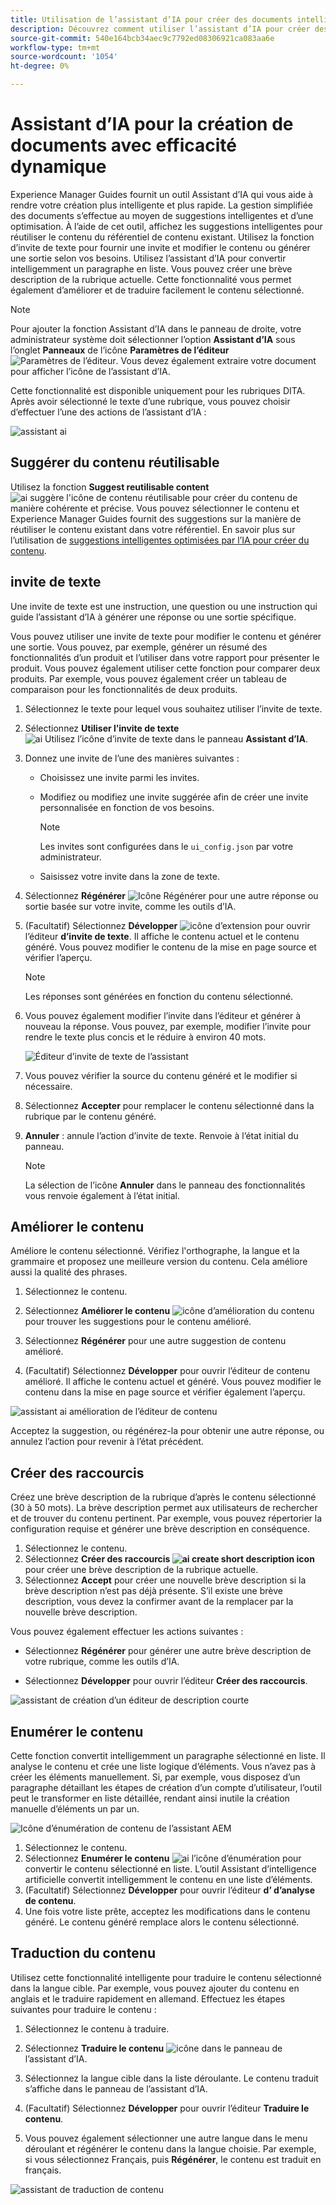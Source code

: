 ```yaml
---
title: Utilisation de l’assistant d’IA pour créer des documents intelligemment
description: Découvrez comment utiliser l’assistant d’IA pour créer des documents avec une efficacité dynamique dans l’éditeur web.
source-git-commit: 540e164bcb34aec9c7792ed08306921ca083aa6e
workflow-type: tm+mt
source-wordcount: '1054'
ht-degree: 0%

---
```




# Assistant d’IA pour la création de documents avec efficacité dynamique

Experience Manager Guides fournit un outil Assistant d’IA qui vous aide à rendre votre création plus intelligente et plus rapide. La gestion simplifiée des documents s’effectue au moyen de suggestions intelligentes et d’une optimisation. À l’aide de cet outil, affichez les suggestions intelligentes pour réutiliser le contenu du référentiel de contenu existant. Utilisez la fonction d’invite de texte pour fournir une invite et modifier le contenu ou générer une sortie selon vos besoins. Utilisez l’assistant d’IA pour convertir intelligemment un paragraphe en liste. Vous pouvez créer une brève description de la rubrique actuelle. Cette fonctionnalité vous permet également d’améliorer et de traduire facilement le contenu sélectionné.


>[!NOTE]
>
> Pour ajouter la fonction Assistant d’IA dans le panneau de droite, votre administrateur système doit sélectionner l’option **Assistant d’IA** sous l’onglet **Panneaux** de l’icône **Paramètres de l’éditeur** ![Paramètres de l’éditeur](./images/editor_settings_icon.svg).
> Vous devez également extraire votre document pour afficher l’icône de l’assistant d’IA.

Cette fonctionnalité est disponible uniquement pour les rubriques DITA. Après avoir sélectionné le texte d’une rubrique, vous pouvez choisir d’effectuer l’une des actions de l’assistant d’IA :

![assistant ai](./images/ai-assistant-panel.png)



## Suggérer du contenu réutilisable


Utilisez la fonction **Suggest reutilisable content** ![ai suggère l&#39;icône de contenu réutilisable ](./images/ai-suggest-reusable-content-icon.svg) pour créer du contenu de manière cohérente et précise. Vous pouvez sélectionner le contenu et Experience Manager Guides fournit des suggestions sur la manière de réutiliser le contenu existant dans votre référentiel.
En savoir plus sur l’utilisation de [suggestions intelligentes optimisées par l’IA pour créer du contenu](authoring-ai-based-smart-suggestions.md).





## invite de texte


Une invite de texte est une instruction, une question ou une instruction qui guide l’assistant d’IA à générer une réponse ou une sortie spécifique.

Vous pouvez utiliser une invite de texte pour modifier le contenu et générer une sortie.  Vous pouvez, par exemple, générer un résumé des fonctionnalités d’un produit et l’utiliser dans votre rapport pour présenter le produit. Vous pouvez également utiliser cette fonction pour comparer deux produits. Par exemple, vous pouvez également créer un tableau de comparaison pour les fonctionnalités de deux produits.


1. Sélectionnez le texte pour lequel vous souhaitez utiliser l’invite de texte.
1. Sélectionnez **Utiliser l’invite de texte** ![ai Utilisez l’icône d’invite de texte](./images/ai-use-text-prompt.svg) dans le panneau **Assistant d’IA**.
1. Donnez une invite de l’une des manières suivantes :

   - Choisissez une invite parmi les invites.
   - Modifiez ou modifiez une invite suggérée afin de créer une invite personnalisée en fonction de vos besoins.

     >[!NOTE]
     >
     > Les invites sont configurées dans le `ui_config.json` par votre administrateur.

   - Saisissez votre invite dans la zone de texte.


1. Sélectionnez **Régénérer** ![Icône Régénérer](./images/refresh-icon.svg) pour une autre réponse ou sortie basée sur votre invite, comme les outils d’IA.

1. (Facultatif) Sélectionnez **Développer** ![icône d’extension](./images/expand-icon.svg) pour ouvrir l’éditeur **d’invite de texte**. Il affiche le contenu actuel et le contenu généré. Vous pouvez modifier le contenu de la mise en page source et vérifier l’aperçu.


   >[!NOTE]
   >
   > Les réponses sont générées en fonction du contenu sélectionné.



1. Vous pouvez également modifier l’invite dans l’éditeur et générer à nouveau la réponse. Vous pouvez, par exemple, modifier l’invite pour rendre le texte plus concis et le réduire à environ 40 mots.

   ![Éditeur d’invite de texte de l’assistant ](./images/ai-assisstant-text-prompt.png)

1. Vous pouvez vérifier la source du contenu généré et le modifier si nécessaire.

1. Sélectionnez **Accepter** pour remplacer le contenu sélectionné dans la rubrique par le contenu généré.
1. **Annuler** : annule l’action d’invite de texte. Renvoie à l’état initial du panneau.

   >[!NOTE]
   >
   > La sélection de l’icône **Annuler** dans le panneau des fonctionnalités vous renvoie également à l’état initial.

## Améliorer le contenu


Améliore le contenu sélectionné. Vérifiez l&#39;orthographe, la langue et la grammaire et proposez une meilleure version du contenu. Cela améliore aussi la qualité des phrases.

1. Sélectionnez le contenu.
1. Sélectionnez **Améliorer le contenu** ![icône d’amélioration du contenu](./images/ai-improve-icon.svg) pour trouver les suggestions pour le contenu amélioré.
1. Sélectionnez **Régénérer** pour une autre suggestion de contenu amélioré.

1. (Facultatif) Sélectionnez **Développer** pour ouvrir l’éditeur de contenu amélioré. Il affiche le contenu actuel et généré. Vous pouvez modifier le contenu dans la mise en page source et vérifier également l’aperçu.



![assistant ai amélioration de l’éditeur de contenu](./images/ai-assisstant-improve-content.png)

Acceptez la suggestion, ou régénérez-la pour obtenir une autre réponse, ou annulez l’action pour revenir à l’état précédent.





## Créer des raccourcis

Créez une brève description de la rubrique d’après le contenu sélectionné (30 à 50 mots). La brève description permet aux utilisateurs de rechercher et de trouver du contenu pertinent.
Par exemple, vous pouvez répertorier la configuration requise et générer une brève description en conséquence.



1. Sélectionnez le contenu.
1. Sélectionnez **Créer des raccourcis ![ai create short description icon](./images/ai-create-shortdesc-icon.svg)** pour créer une brève description de la rubrique actuelle.
1. Sélectionnez **Accept** pour créer une nouvelle brève description si la brève description n’est pas déjà présente. S’il existe une brève description, vous devez la confirmer avant de la remplacer par la nouvelle brève description.

Vous pouvez également effectuer les actions suivantes :
- Sélectionnez **Régénérer** pour générer une autre brève description de votre rubrique, comme les outils d’IA.

- Sélectionnez **Développer** pour ouvrir l’éditeur **Créer des raccourcis**.

![assistant de création d’un éditeur de description courte](./images/ai-assistant-create-short-desc.png)




## Enumérer le contenu

Cette fonction convertit intelligemment un paragraphe sélectionné en liste.  Il analyse le contenu et crée une liste logique d’éléments. Vous n’avez pas à créer les éléments manuellement. Si, par exemple, vous disposez d’un paragraphe détaillant les étapes de création d’un compte d’utilisateur, l’outil peut le transformer en liste détaillée, rendant ainsi inutile la création manuelle d’éléments un par un.

![Icône d’énumération de contenu de l’assistant AEM](./images/ai-assisstant-itemise-content.png)



1. Sélectionnez le contenu.
1. Sélectionnez **Enumérer le contenu** ![ai l’icône d’énumération](./images/ai-itemize-icon.svg) pour convertir le contenu sélectionné en liste.
L’outil Assistant d’intelligence artificielle convertit intelligemment le contenu en une liste d’éléments.
1. (Facultatif) Sélectionnez **Développer** pour ouvrir l’éditeur **d’  d’analyse de contenu**.
1. Une fois votre liste prête, acceptez les modifications dans le contenu généré. Le contenu généré remplace alors le contenu sélectionné.



## Traduction du contenu

Utilisez cette fonctionnalité intelligente pour traduire le contenu sélectionné dans la langue cible. Par exemple, vous pouvez ajouter du contenu en anglais et le traduire rapidement en allemand.
Effectuez les étapes suivantes pour traduire le contenu :

1. Sélectionnez le contenu à traduire.
1. Sélectionnez **Traduire le contenu** ![ icône ](./images/ai-translate-content-icon.svg) dans le panneau de l’assistant d’IA.
1. Sélectionnez la langue cible dans la liste déroulante. Le contenu traduit s’affiche dans le panneau de l’assistant d’IA.

1. (Facultatif) Sélectionnez **Développer** pour ouvrir l’éditeur **Traduire le contenu**.
1. Vous pouvez également sélectionner une autre langue dans le menu déroulant et régénérer le contenu dans la langue choisie. Par exemple, si vous sélectionnez Français, puis **Régénérer**, le contenu est traduit en français.

![assistant de traduction de contenu ](./images/ai-assisstant-translate-content.png)

